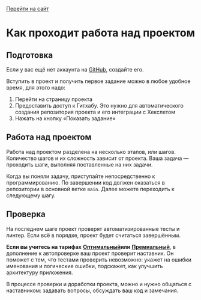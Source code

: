 [Перейти на сайт](https://ru.hexlet.io)

# Как проходит работа над проектом

## Подготовка

Если у вас ещё нет аккаунта на [GitHub](https://github.com/), создайте его.

Вступить в проект и получить первое задание можно в любое удобное время, для этого надо:

1. Перейти на страницу проекта
2. Предоставить доступ к Гитхабу. Это нужно для автоматического создания репозитория проекта и его интеграции с Хекслетом
3. Нажать на кнопку «Показать задание»

## Работа над проектом

Работа над проектом разделена на несколько этапов, или шагов. Количество шагов и их сложность зависит от проекта. Ваша задача — проходить шаги, выполняя поставленные на них задачи.

Когда вы поняли задачу, приступайте непосредственно к программированию. По завершении код должен оказаться в репозитории в основной ветке `main`. Далее можете переходить к следующему шагу.

## Проверка

На последнем шаге проект проверят автоматизированные тесты и линтер. Если всё в порядке, проект будет считаться завершённым.

**Если вы учитесь на тарифах** [**Оптимальный**](https://github.com/Hexlet/hexlet.github.io/blob/main/articles/%D0%A4%D0%BE%D1%80%D0%BC%D0%B0%D1%82%D1%8B%20%D0%BE%D0%B1%D1%83%D1%87%D0%B5%D0%BD%D0%B8%D1%8F/%D0%A2%D0%B0%D1%80%D0%B8%D1%84%20%D0%9E%D0%BF%D1%82%D0%B8%D0%BC%D0%B0%D0%BB%D1%8C%D0%BD%D1%8B%D0%B9.md)**или** [**Премиальный**](https://github.com/Hexlet/hexlet.github.io/blob/main/articles/%D0%A4%D0%BE%D1%80%D0%BC%D0%B0%D1%82%D1%8B%20%D0%BE%D0%B1%D1%83%D1%87%D0%B5%D0%BD%D0%B8%D1%8F/%D0%A2%D0%B0%D1%80%D0%B8%D1%84%20%D0%9F%D1%80%D0%B5%D0%BC%D0%B8%D0%B0%D0%BB%D1%8C%D0%BD%D1%8B%D0%B9.md), в дополнение к автопроверке ваш проект проверит наставник. Он поможет с тем, что тестами проверить невозможно: укажет на ошибки именования и логические ошибки, подскажет, как улучшить архитектуру приложения.

В процессе проверки и доработки проекта, можно и нужно общаться с наставником: задавать вопросы, обсуждать ваш код и замечания.
